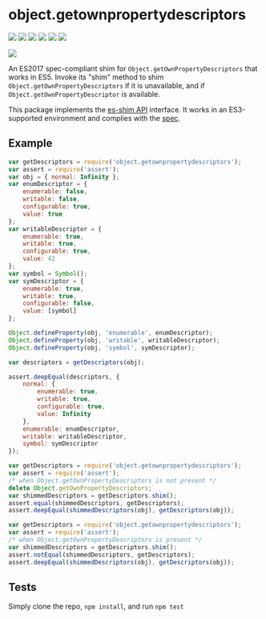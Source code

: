 # object.getownpropertydescriptors

[![](https://img.shields.io/endpoint?url=https://github-actions-badge-u3jn4tfpocch.runkit.sh/es-shims/Object.getOwnPropertyDescriptors)](https://github.com/es-shims/Object.getOwnPropertyDescriptors/actions) [![](https://codecov.io/gh/es-shims/Object.getOwnPropertyDescriptors/branch/main/graphs/badge.svg)](https://app.codecov.io/gh/es-shims/Object.getOwnPropertyDescriptors/) [![](https://david-dm.org/es-shims/Object.getOwnPropertyDescriptors.svg)](https://david-dm.org/es-shims/Object.getOwnPropertyDescriptors) [![](https://david-dm.org/es-shims/Object.getOwnPropertyDescriptors/dev-status.svg)](https://david-dm.org/es-shims/Object.getOwnPropertyDescriptors#info=devDependencies) [![](http://img.shields.io/npm/l/object.getownpropertydescriptors.svg)](https://github.com/giulibar/Konect/tree/36adf0373135e1ba10f3740caa61d089557aa08e/node_modules/object.getownpropertydescriptors/LICENSE/README.md) [![](http://img.shields.io/npm/dm/object.getownpropertydescriptors.svg)](http://npm-stat.com/charts.html?package=object.getownpropertydescriptors)

[![](https://nodei.co/npm/object.getownpropertydescriptors.png?downloads=true&stars=true)](https://npmjs.org/package/object.getownpropertydescriptors)

An ES2017 spec-compliant shim for `Object.getOwnPropertyDescriptors` that works in ES5. Invoke its "shim" method to shim `Object.getOwnPropertyDescriptors` if it is unavailable, and if `Object.getOwnPropertyDescriptor` is available.

This package implements the [es-shim API](https://github.com/es-shims/api) interface. It works in an ES3-supported environment and complies with the [spec](https://github.com/tc39/ecma262/pull/582).

## Example

```javascript
var getDescriptors = require('object.getownpropertydescriptors');
var assert = require('assert');
var obj = { normal: Infinity };
var enumDescriptor = {
    enumerable: false,
    writable: false,
    configurable: true,
    value: true
};
var writableDescriptor = {
    enumerable: true,
    writable: true,
    configurable: true,
    value: 42
};
var symbol = Symbol();
var symDescriptor = {
    enumerable: true,
    writable: true,
    configurable: false,
    value: [symbol]
};

Object.defineProperty(obj, 'enumerable', enumDescriptor);
Object.defineProperty(obj, 'writable', writableDescriptor);
Object.defineProperty(obj, 'symbol', symDescriptor);

var descriptors = getDescriptors(obj);

assert.deepEqual(descriptors, {
    normal: {
        enumerable: true,
        writable: true,
        configurable: true,
        value: Infinity
    },
    enumerable: enumDescriptor,
    writable: writableDescriptor,
    symbol: symDescriptor
});
```

```javascript
var getDescriptors = require('object.getownpropertydescriptors');
var assert = require('assert');
/* when Object.getOwnPropertyDescriptors is not present */
delete Object.getOwnPropertyDescriptors;
var shimmedDescriptors = getDescriptors.shim();
assert.equal(shimmedDescriptors, getDescriptors);
assert.deepEqual(shimmedDescriptors(obj), getDescriptors(obj));
```

```javascript
var getDescriptors = require('object.getownpropertydescriptors');
var assert = require('assert');
/* when Object.getOwnPropertyDescriptors is present */
var shimmedDescriptors = getDescriptors.shim();
assert.notEqual(shimmedDescriptors, getDescriptors);
assert.deepEqual(shimmedDescriptors(obj), getDescriptors(obj));
```

## Tests

Simply clone the repo, `npm install`, and run `npm test`

